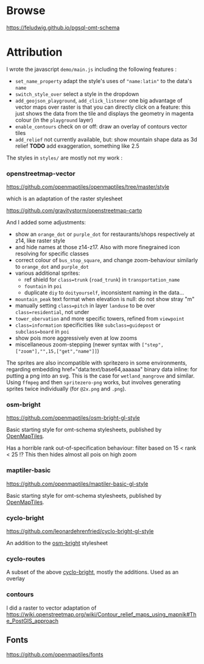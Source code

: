 # Browse

<https://feludwig.github.io/pgsql-omt-schema>


# Attribution

I wrote the javascript `demo/main.js` including the following features :
* `set_name_property` adapt the style's uses of `"name:latin"` to the data's `name`
* `switch_style_over` select a style in the dropdown
* `add_geojson_playground`, `add_click_listener` one big advantage of vector maps
over raster is that you can directly click on a feature: this just shows the data from
the tile and displays the geometry in magenta colour (in the `playground` layer)
* `enable_contours` check on or off: draw an overlay of contours vector tiles
* `add_relief` not currently available, but: show mountain shape data as 3d relief
 **TODO** add exaggeration, something like 2.5

The styles in `styles/` are mostly not my work :

### openstreetmap-vector

<https://github.com/openmaptiles/openmaptiles/tree/master/style>

which is an adaptation of the raster stylesheet

<https://github.com/gravitystorm/openstreetmap-carto>

And I added some adjustments:
* show an `orange_dot` or `purple_dot` for restaurants/shops respectively at z14, like raster style
* and hide names at those z14-z17. Also with more finegrained icon resolving for specific classes
* correct colour of `bus_stop_square`, and change zoom-behaviour similarly
to `orange_dot` and `purple_dot`
* various additional sprites:
  - ref shield for `class=trunk` (`road_trunk`) in `transportation_name`
  - `fountain` in `poi`
  - duplicate `diy` to `doityourself`, inconsistent naming in the data...
* `mountain_peak` text format when elevation is null: do not show stray "m"
* manually setting `class=pitch` in layer `landuse` to be over `class=residential`, not under
* `tower_obervation` and more specific towers, refined from `viewpoint`
* `class=information` specificities like `subclass=guidepost` or `subclass=board` in `poi`
* show pois more aggressively even at low zooms
* miscellaneous zoom-stepping (newer syntax with `["step",["zoom"],"",15,["get","name"]]`)


The sprites are also incompatible with spritezero in some environments, regarding embedding
href="data:text/base64,aaaaaa" binary data inline: for putting a png into an svg.
This is the case for `wetland_mangrove` and similar. Using `ffmpeg` and then `spritezero-png`
works, but involves generating sprites twice individually (for `@2x.png` and `.png`).

### osm-bright

<https://github.com/openmaptiles/osm-bright-gl-style>


Basic starting style for omt-schema stylesheets, published by
[OpenMapTiles](https://openmaptiles.org/styles/).


Has a horrible rank out-of-specification behaviour: filter based on 15 < rank < 25 !?
This then hides almost all pois on high zoom

### maptiler-basic

<https://github.com/openmaptiles/maptiler-basic-gl-style>


Basic starting style for omt-schema stylesheets, published by
[OpenMapTiles](https://openmaptiles.org/styles/).

### cyclo-bright

<https://github.com/leonardehrenfried/cyclo-bright-gl-style>


An addition to the [osm-bright](#osm-bright) stylesheet

### cyclo-routes

A subset of the above [cyclo-bright](#cyclo-bright), mostly the additions. Used as an overlay

### contours

I did a raster to vector adaptation of
<https://wiki.openstreetmap.org/wiki/Contour_relief_maps_using_mapnik#The_PostGIS_approach>

## Fonts

<https://github.com/openmaptiles/fonts>
